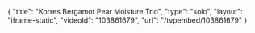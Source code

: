 {
    "title": "Korres Bergamot Pear Moisture Trio",
    "type": "solo",
    "layout": "iframe-static",
    "videoId": "103861679",
    "url": "\/tvpembed\/103861679"
}